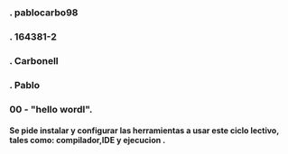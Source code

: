 ### . pablocarbo98
### . 164381-2
### . Carbonell
### . Pablo
  ### 00 - "hello wordl".
  #### Se pide instalar y configurar las herramientas a usar este ciclo lectivo, tales como: compilador,IDE y ejecucion .
